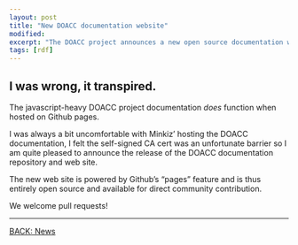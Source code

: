 ```yaml
---
layout: post
title: "New DOACC documentation website"
modified:
excerpt: "The DOACC project announces a new open source documentation website powered by github.com.  We welcome pull requests and the contribution of the community."
tags: [rdf]
---
```


## I was wrong, it transpired.
The javascript-heavy DOACC project documentation _does_ function when hosted on Github pages.

I was always a bit uncomfortable with Minkiz’ hosting the DOACC documentation, I felt the self-signed CA cert was an unfortunate barrier so I am quite pleased to announce the release of the DOACC documentation repository and web site.

The new web site is powered by Github’s “pages” feature and is thus entirely open source and available for direct community contribution.  

We welcome pull requests!

---

<div><a markdown="0" href="{{ site.url }}/news" class="ui button blue huge top-20">BACK: News</a></div>

